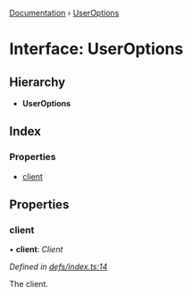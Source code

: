[Documentation](../README.md) › [UserOptions](useroptions.md)

# Interface: UserOptions

## Hierarchy

* **UserOptions**

## Index

### Properties

* [client](useroptions.md#client)

## Properties

###  client

• **client**: *Client*

*Defined in [defs/index.ts:14](https://github.com/badbatch/graphql-box/blob/d785ce9/packages/server/src/defs/index.ts#L14)*

The client.
